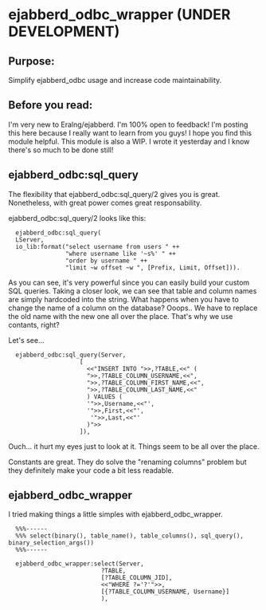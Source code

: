 ejabberd_odbc_wrapper (UNDER DEVELOPMENT)
=====================

Purpose:
-----------------
Simplify ejabberd_odbc usage and increase code maintainability.



Before you read:
-----------------
I'm very new to Eralng/ejabberd. I'm 100% open to feedback! I'm posting this here because I really want to learn from you guys! I hope you find this module helpful. This module is also a WIP. I wrote it yesterday and I know there's so much to be done still!


ejabberd_odbc:sql_query
-----------------

The flexibility that ejabberd_odbc:sql_query/2 gives you is great. Nonetheless, with great power comes great responsability.

ejabberd_odbc:sql_query/2 looks like this:

      ejabberd_odbc:sql_query( 
      LServer,
      io_lib:format("select username from users " ++
                    "where username like '~s%' " ++
                    "order by username " ++
                    "limit ~w offset ~w ", [Prefix, Limit, Offset])).
                    
As you can see, it's very powerful since you can easily build your custom SQL queries. Taking a closer look, we can see that table and column names are simply hardcoded into the string. What happens when you have to change the name of a column on the database? Ooops.. We have to replace the old name with the new one all over the place. That's why we use contants, right?

Let's see...

      ejabberd_odbc:sql_query(Server,
                        [
                          <<"INSERT INTO ">>,?TABLE,<<" (
                          ">>,?TABLE_COLUMN_USERNAME,<<",
                          ">>,?TABLE_COLUMN_FIRST_NAME,<<",
                          ">>,?TABLE_COLUMN_LAST_NAME,<<"
                          ) VALUES (
                          '">>,Username,<<"',
                          '">>,First,<<"',
                           '">>,Last,<<"'
                          )">>
                        ]),
                      
                      
Ouch... it hurt my eyes just to look at it. Things seem to be all over the place. 


Constants are great. They do solve the "renaming columns" problem but they definitely make your code a bit less readable.

ejabberd_odbc_wrapper
-----------------

I tried making things a little simples with ejabberd_odbc_wrapper.

      %%%------
      %%% select(binary(), table_name(), table_columns(), sql_query(), binary_selection_args())
      %%%------

      ejabberd_odbc_wrapper:select(Server,
                              ?TABLE, 
                              [?TABLE_COLUMN_JID],
                              <<"WHERE ?='?'">>,
                              [{?TABLE_COLUMN_USERNAME, Username}]
                              ),
                              



